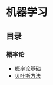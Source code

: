 # 机器学习
## 目录
### 概率论  
- [概率论基础](./probability_theory/basic_theory.md)
- [贝叶斯方法](./probability_theory/bayesian.md)
